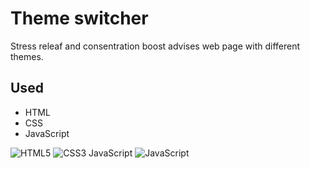 # Theme switcher
Stress releaf and consentration boost advises web page with different themes.

## Used
* HTML
* CSS
* JavaScript

![HTML5](https://img.shields.io/badge/html5-%23E34F26.svg?style=for-the-badge&logo=html5&logoColor=white)
![CSS3](https://img.shields.io/badge/css3-%231572B6.svg?style=for-the-badge&logo=css3&logoColor=white)
JavaScript	![JavaScript](https://img.shields.io/badge/javascript-%23323330.svg?style=for-the-badge&logo=javascript&logoColor=%23F7DF1E)
